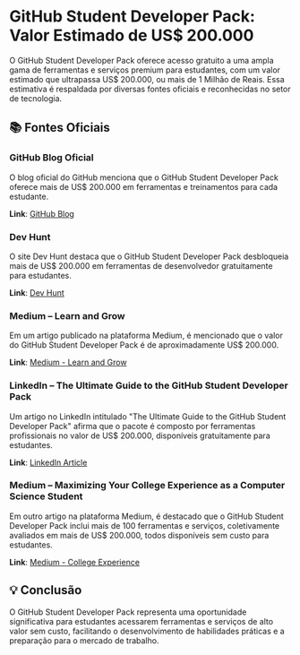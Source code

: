 # GitHub Student Developer Pack: Valor Estimado de US$ 200.000

O GitHub Student Developer Pack oferece acesso gratuito a uma ampla gama de ferramentas e serviços premium para estudantes, com um valor estimado que ultrapassa US$ 200.000, ou mais de 1 Milhão de Reais. Essa estimativa é respaldada por diversas fontes oficiais e reconhecidas no setor de tecnologia.

## 📚 Fontes Oficiais

### GitHub Blog Oficial
O blog oficial do GitHub menciona que o GitHub Student Developer Pack oferece mais de US$ 200.000 em ferramentas e treinamentos para cada estudante.

**Link**: [GitHub Blog](https://github.blog/news-insights/try-something-new-at-local-hack-day-learn/)

### Dev Hunt
O site Dev Hunt destaca que o GitHub Student Developer Pack desbloqueia mais de US$ 200.000 em ferramentas de desenvolvedor gratuitamente para estudantes.

**Link**: [Dev Hunt](https://devhunt.org/blog/github-student-tools-for-new-developers)

### Medium – Learn and Grow
Em um artigo publicado na plataforma Medium, é mencionado que o valor do GitHub Student Developer Pack é de aproximadamente US$ 200.000.

**Link**: [Medium - Learn and Grow](https://medium.com/learn-and-grow/how-to-avail-github-student-developer-pack-worth-200k-ac683027fcbe)

### LinkedIn – The Ultimate Guide to the GitHub Student Developer Pack
Um artigo no LinkedIn intitulado "The Ultimate Guide to the GitHub Student Developer Pack" afirma que o pacote é composto por ferramentas profissionais no valor de US$ 200.000, disponíveis gratuitamente para estudantes.

**Link**: [LinkedIn Article](https://www.linkedin.com/pulse/ultimate-guide-github-student-developer-pack-what-you-dickinson-pq5je)

### Medium – Maximizing Your College Experience as a Computer Science Student
Em outro artigo na plataforma Medium, é destacado que o GitHub Student Developer Pack inclui mais de 100 ferramentas e serviços, coletivamente avaliados em mais de US$ 200.000, todos disponíveis sem custo para estudantes.

**Link**: [Medium - College Experience](https://medium.com/@ferdinandtaslim/maximizing-your-college-experience-as-a-computer-science-student-ffeb09c6f8c8)

## 💡 Conclusão

O GitHub Student Developer Pack representa uma oportunidade significativa para estudantes acessarem ferramentas e serviços de alto valor sem custo, facilitando o desenvolvimento de habilidades práticas e a preparação para o mercado de trabalho.

